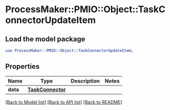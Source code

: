 # ProcessMaker::PMIO::Object::TaskConnectorUpdateItem

## Load the model package
```perl
use ProcessMaker::PMIO::Object::TaskConnectorUpdateItem;
```

## Properties
Name | Type | Description | Notes
------------ | ------------- | ------------- | -------------
**data** | [**TaskConnector**](TaskConnector.md) |  | 

[[Back to Model list]](../README.md#documentation-for-models) [[Back to API list]](../README.md#documentation-for-api-endpoints) [[Back to README]](../README.md)


